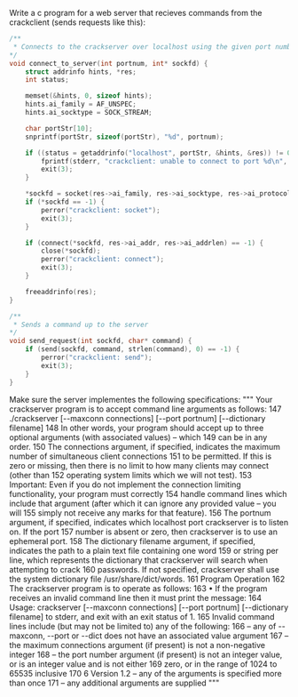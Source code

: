 
Write a c program for a web server that recieves commands from the crackclient (sends requests like this):
```c
/**
 * Connects to the crackserver over localhost using the given port number
*/
void connect_to_server(int portnum, int* sockfd) {
    struct addrinfo hints, *res;
    int status;

    memset(&hints, 0, sizeof hints);
    hints.ai_family = AF_UNSPEC;
    hints.ai_socktype = SOCK_STREAM;

    char portStr[10];
    snprintf(portStr, sizeof(portStr), "%d", portnum);

    if ((status = getaddrinfo("localhost", portStr, &hints, &res)) != 0) {
        fprintf(stderr, "crackclient: unable to connect to port %d\n", portnum);
        exit(3);
    }

    *sockfd = socket(res->ai_family, res->ai_socktype, res->ai_protocol);
    if (*sockfd == -1) {
        perror("crackclient: socket");
        exit(3);
    }

    if (connect(*sockfd, res->ai_addr, res->ai_addrlen) == -1) {
        close(*sockfd);
        perror("crackclient: connect");
        exit(3);
    }

    freeaddrinfo(res);
}

/**
 * Sends a command up to the server
*/
void send_request(int sockfd, char* command) {
    if (send(sockfd, command, strlen(command), 0) == -1) {
        perror("crackclient: send");
        exit(3);
    }
}
```


Make sure the server implementes the following specifications:
"""
Your crackserver program is to accept command line arguments as follows: 147 ./crackserver [--maxconn connections] [--port portnum] [--dictionary filename] 148
In other words, your program should accept up to three optional arguments (with associated values) – which 149 can be in any order. 150 The connections argument, if specified, indicates the maximum number of simultaneous client connections 151 to be permitted. If this is zero or missing, then there is no limit to how many clients may connect (other than 152 operating system limits which we will not test). 153 Important: Even if you do not implement the connection limiting functionality, your program must correctly 154 handle command lines which include that argument (after which it can ignore any provided value – you will 155 simply not receive any marks for that feature). 156 The portnum argument, if specified, indicates which localhost port crackserver is to listen on. If the port 157 number is absent or zero, then crackserver is to use an ephemeral port. 158 The dictionary filename argument, if specified, indicates the path to a plain text file containing one word 159 or string per line, which represents the dictionary that crackserver will search when attempting to crack 160 passwords. If not specified, crackserver shall use the system dictionary file /usr/share/dict/words. 161
Program Operation 162 The crackserver program is to operate as follows: 163 • If the program receives an invalid command line then it must print the message: 164
     Usage: crackserver [--maxconn connections] [--port portnum] [--dictionary filename]
to stderr, and exit with an exit status of 1. 165 Invalid command lines include (but may not be limited to) any of the following: 166
– any of --maxconn, --port or --dict does not have an associated value argument 167
– the maximum connections argument (if present) is not a non-negative integer 168
– the port number argument (if present) is not an integer value, or is an integer value and is not either 169 zero, or in the range of 1024 to 65535 inclusive 170
6 Version 1.2
– any of the arguments is specified more than once 171 – any additional arguments are supplied
"""